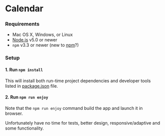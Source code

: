 # Calendar

### Requirements
  * Mac OS X, Windows, or Linux
  * [Node.js](https://nodejs.org/) v5.0 or newer
  * `npm` v3.3 or newer (new to [npm](https://docs.npmjs.com/)?)

### Setup

#### 1. Run `npm install`

This will install both run-time project dependencies and developer tools listed
in [package.json](../package.json) file.

#### 2. Run `npm run enjoy`

Note that the `npm run enjoy` command build the app and launch it in browser.

Unfortunately have no time for tests, better design, responsive/adaptive and some functionality.
